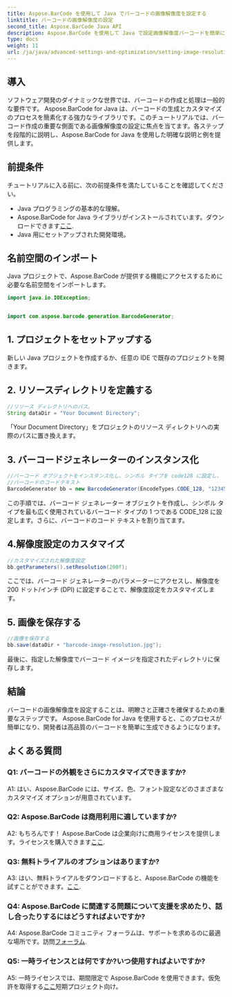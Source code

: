 ```yaml
---
title: Aspose.BarCode を使用して Java でバーコードの画像解像度を設定する
linktitle: バーコードの画像解像度の設定
second_title: Aspose.BarCode Java API
description: Aspose.BarCode を使用して Java で設定画像解像度バーコードを簡単に生成します。明瞭さと正確さのために設定をカスタマイズします。
type: docs
weight: 11
url: /ja/java/advanced-settings-and-optimization/setting-image-resolution-barcode/
---
```

## 導入

ソフトウェア開発のダイナミックな世界では、バーコードの作成と処理は一般的な要件です。 Aspose.BarCode for Java は、バーコードの生成とカスタマイズのプロセスを簡素化する強力なライブラリです。このチュートリアルでは、バーコード作成の重要な側面である画像解像度の設定に焦点を当てます。各ステップを段階的に説明し、Aspose.BarCode for Java を使用した明確な説明と例を提供します。

## 前提条件

チュートリアルに入る前に、次の前提条件を満たしていることを確認してください。

- Java プログラミングの基本的な理解。
-  Aspose.BarCode for Java ライブラリがインストールされています。ダウンロードできます[ここ](https://releases.aspose.com/barcode/java/).
- Java 用にセットアップされた開発環境。

## 名前空間のインポート

Java プロジェクトで、Aspose.BarCode が提供する機能にアクセスするために必要な名前空間をインポートします。

```java
import java.io.IOException;


import com.aspose.barcode.generation.BarcodeGenerator;
```

## 1. プロジェクトをセットアップする

新しい Java プロジェクトを作成するか、任意の IDE で既存のプロジェクトを開きます。

## 2. リソースディレクトリを定義する

```java
//リソース ディレクトリへのパス。
String dataDir = "Your Document Directory";
```

「Your Document Directory」をプロジェクトのリソース ディレクトリへの実際のパスに置き換えます。

## 3. バーコードジェネレーターのインスタンス化

```java
//バーコード オブジェクトをインスタンス化し、シンボル タイプを code128 に設定し、
//バーコードのコードテキスト
BarcodeGenerator bb = new BarcodeGenerator(EncodeTypes.CODE_128, "1234567");
```

この手順では、バーコード ジェネレーター オブジェクトを作成し、シンボル タイプを最も広く使用されているバーコード タイプの 1 つである CODE_128 に設定します。さらに、バーコードのコード テキストを割り当てます。

## 4.解像度設定のカスタマイズ

```java
//カスタマイズされた解像度設定
bb.getParameters().setResolution(200f);
```

ここでは、バーコード ジェネレーターのパラメーターにアクセスし、解像度を 200 ドット/インチ (DPI) に設定することで、解像度設定をカスタマイズします。

## 5. 画像を保存する

```java
//画像を保存する
bb.save(dataDir + "barcode-image-resolution.jpg");
```

最後に、指定した解像度でバーコード イメージを指定されたディレクトリに保存します。

## 結論

バーコードの画像解像度を設定することは、明瞭さと正確さを確保するための重要なステップです。 Aspose.BarCode for Java を使用すると、このプロセスが簡単になり、開発者は高品質のバーコードを簡単に生成できるようになります。

## よくある質問

### Q1: バーコードの外観をさらにカスタマイズできますか?

A1: はい、Aspose.BarCode には、サイズ、色、フォント設定などのさまざまなカスタマイズ オプションが用意されています。

### Q2: Aspose.BarCode は商用利用に適していますか?

 A2: もちろんです！ Aspose.BarCode は企業向けに商用ライセンスを提供します。ライセンスを購入できます[ここ](https://purchase.aspose.com/buy).

### Q3: 無料トライアルのオプションはありますか?

 A3: はい、無料トライアルをダウンロードすると、Aspose.BarCode の機能を試すことができます。[ここ](https://releases.aspose.com/).

### Q4: Aspose.BarCode に関連する問題について支援を求めたり、話し合ったりするにはどうすればよいですか?

 A4: Aspose.BarCode コミュニティ フォーラムは、サポートを求めるのに最適な場所です。訪問[フォーラム](https://forum.aspose.com/c/barcode/13).

### Q5: 一時ライセンスとは何ですか?いつ使用すればよいですか?

 A5: 一時ライセンスでは、期間限定で Aspose.BarCode を使用できます。仮免許を取得する[ここ](https://purchase.aspose.com/temporary-license/)短期プロジェクト向け。